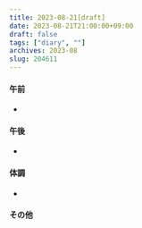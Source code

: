 ```yaml
---
title: 2023-08-21[draft]
date: 2023-08-21T21:00:00+09:00
draft: false
tags: ["diary", ""]
archives: 2023-08
slug: 204611
---
```

#### 午前
- 
#### 午後
- 
#### 体調
- 
#### その他
